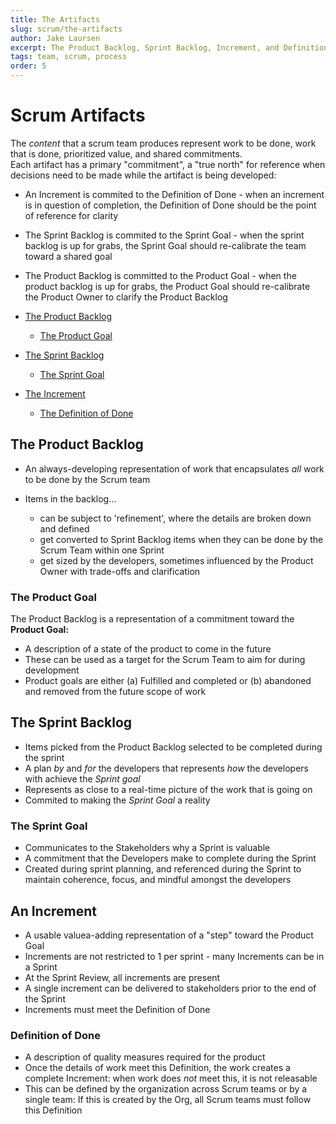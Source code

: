 ```yaml
---
title: The Artifacts
slug: scrum/the-artifacts
author: Jake Laursen
excerpt: The Product Backlog, Sprint Backlog, Increment, and Definition of Done
tags: team, scrum, process
order: 5
---
```


# Scrum Artifacts

The _content_ that a scrum team produces represent work to be done, work that is done, prioritized value, and shared commitments.  
Each artifact has a primary "commitment", a "true north" for reference when decisions need to be made while the artifact is being developed:

- An Increment is commited to the Definition of Done - when an increment is in question of completion, the Definition of Done should be the point of reference for clarity
- The Sprint Backlog is commited to the Sprint Goal - when the sprint backlog is up for grabs, the Sprint Goal should re-calibrate the team toward a shared goal
- The Product Backlog is committed to the Product Goal - when the product backlog is up for grabs, the Product Goal should re-calibrate the Product Owner to clarify the Product Backlog

- [The Product Backlog](#the-product-backlog)
  - [The Product Goal](#the-product-goal)
- [The Sprint Backlog](#the-sprint-backlog)
  - [The Sprint Goal](#the-sprint-goal)
- [The Increment](#an-increment)
  - [The Definition of Done](#definition-of-done)

## The Product Backlog

- An always-developing representation of work that encapsulates _all_ work to be done by the Scrum team
- Items in the backlog...

  - can be subject to 'refinement', where the details are broken down and defined
  - get converted to Sprint Backlog items when they can be done by the Scrum Team within one Sprint
  - get sized by the developers, sometimes influenced by the Product Owner with trade-offs and clarification

### The Product Goal

The Product Backlog is a representation of a commitment toward the **Product Goal:**

- A description of a state of the product to come in the future
- These can be used as a target for the Scrum Team to aim for during development
- Product goals are either (a) Fulfilled and completed or (b) abandoned and removed from the future scope of work

## The Sprint Backlog

- Items picked from the Product Backlog selected to be completed during the sprint
- A plan _by_ and _for_ the developers that represents _how_ the developers with achieve the _Sprint goal_
- Represents as close to a real-time picture of the work that is going on
- Commited to making the _Sprint Goal_ a reality

### The Sprint Goal

- Communicates to the Stakeholders why a Sprint is valuable
- A commitment that the Developers make to complete during the Sprint
- Created during sprint planning, and referenced during the Sprint to maintain coherence, focus, and mindful amongst the developers

## An Increment

- A usable valuea-adding representation of a "step" toward the Product Goal
- Increments are not restricted to 1 per sprint - many Increments can be in a Sprint
- At the Sprint Review, all increments are present
- A single increment can be delivered to stakeholders prior to the end of the Sprint
- Increments must meet the Definition of Done

### Definition of Done

- A description of quality measures required for the product
- Once the details of work meet this Definition, the work creates a complete Increment: when work does _not_ meet this, it is not releasable
- This can be defined by the organization across Scrum teams or by a single team: If this is created by the Org, all Scrum teams must follow this Definition

